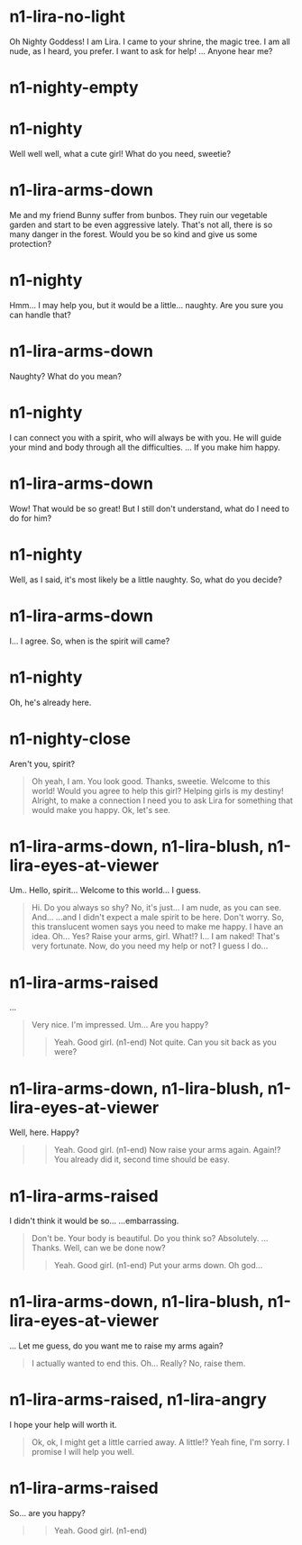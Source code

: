 # n1-lira-no-light

Oh Nighty Goddess! I am Lira. I came to your shrine, the magic tree.
I am all nude, as I heard, you prefer. I want to ask for help!
...
Anyone hear me?
# n1-nighty-empty

# n1-nighty

Well well well, what a cute girl!
What do you need, sweetie?
# n1-lira-arms-down
Me and my friend Bunny suffer from bunbos.
They ruin our vegetable garden and start to be even aggressive lately.
That's not all, there is so many danger in the forest.
Would you be so kind and give us some protection?
# n1-nighty
Hmm... I may help you, but it would be a little... naughty.
Are you sure you can handle that?
# n1-lira-arms-down
Naughty? What do you mean?
# n1-nighty
I can connect you with a spirit, who will always be with you.
He will guide your mind and body through all the difficulties.
...
If you make him happy.
# n1-lira-arms-down
Wow! That would be so great!
But I still don't understand, what do I need to do for him?
# n1-nighty
Well, as I said, it's most likely be a little naughty.
So, what do you decide?
# n1-lira-arms-down
I...
I agree.
So, when is the spirit will came?
# n1-nighty
Oh, he's already here.
# n1-nighty-close
Aren't you, spirit?
> Oh yeah, I am. You look good.
Thanks, sweetie. Welcome to this world!
Would you agree to help this girl?
> Helping girls is my destiny!
Alright, to make a connection I need you to ask Lira for something that would make you happy.
> Ok, let's see.
# n1-lira-arms-down, n1-lira-blush, n1-lira-eyes-at-viewer
Um.. Hello, spirit...
Welcome to this world... I guess.
> Hi. Do you always so shy?
No, it's just...
I am nude, as you can see. And...
...and I didn't expect a male spirit to be here.
> Don't worry. So, this translucent women says you need to make me happy. I have an idea.
Oh... Yes?
> Raise your arms, girl.
What!? I...
I am naked!
> That's very fortunate. Now, do you need my help or not?
I guess I do...
# n1-lira-arms-raised

...
> Very nice. I'm impressed.
Um... Are you happy?
>> Yeah. Good girl. (n1-end)
> Not quite. Can you sit back as you were?
# n1-lira-arms-down, n1-lira-blush, n1-lira-eyes-at-viewer
Well, here. Happy?
>> Yeah. Good girl. (n1-end)
> Now raise your arms again.
Again!?
> You already did it, second time should be easy.
# n1-lira-arms-raised
I didn't think it would be so...
...embarrassing.
> Don't be. Your body is beautiful.
Do you think so?
> Absolutely.
...
Thanks. Well, can we be done now?
>> Yeah. Good girl. (n1-end)
> Put your arms down.
Oh god...
# n1-lira-arms-down, n1-lira-blush, n1-lira-eyes-at-viewer
...
Let me guess, do you want me to raise my arms again?
> I actually wanted to end this.
Oh... Really?
> No, raise them.
# n1-lira-arms-raised, n1-lira-angry

I hope your help will worth it.
> Ok, ok, I might get a little carried away.
A little!?
> Yeah fine, I'm sorry. I promise I will help you well.
# n1-lira-arms-raised
So... are you happy?
>> Yeah. Good girl. (n1-end)
